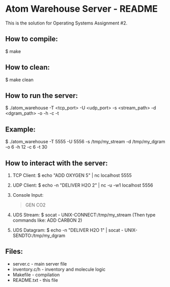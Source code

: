 Atom Warehouse Server - README
==============================

This is the solution for Operating Systems Assignment #2.

How to compile:
---------------
$ make

How to clean:
-------------
$ make clean

How to run the server:
----------------------
$ ./atom_warehouse -T <tcp_port> -U <udp_port> -s <stream_path> -d <dgram_path> -o <oxygen> -h <hydrogen> -c <carbon> -t <timeout>

Example:
--------
$ ./atom_warehouse -T 5555 -U 5556 -s /tmp/my_stream -d /tmp/my_dgram -o 6 -h 12 -c 6 -t 30

How to interact with the server:
--------------------------------

1. TCP Client:
   $ echo "ADD OXYGEN 5" | nc localhost 5555

2. UDP Client:
   $ echo -n "DELIVER H2O 2" | nc -u -w1 localhost 5556

3. Console Input:
   > GEN CO2

4. UDS Stream:
   $ socat - UNIX-CONNECT:/tmp/my_stream
   (Then type commands like: ADD CARBON 2)

5. UDS Datagram:
   $ echo -n "DELIVER H2O 1" | socat - UNIX-SENDTO:/tmp/my_dgram

Files:
------
- server.c         - main server file
- inventory.c/h    - inventory and molecule logic
- Makefile         - compilation
- README.txt       - this file

